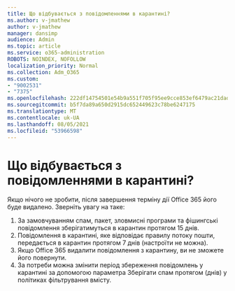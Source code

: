 ```yaml
---
title: Що відбувається з повідомленнями в карантині?
ms.author: v-jmathew
author: v-jmathew
manager: dansimp
audience: Admin
ms.topic: article
ms.service: o365-administration
ROBOTS: NOINDEX, NOFOLLOW
localization_priority: Normal
ms.collection: Adm_O365
ms.custom:
- "9002531"
- "7375"
ms.openlocfilehash: 222df14754501e54b9a551f705f95ee9cce853ef6479ac21dad4b01bdc5a96f8
ms.sourcegitcommit: b5f7da89a650d2915dc652449623c78be6247175
ms.translationtype: MT
ms.contentlocale: uk-UA
ms.lasthandoff: 08/05/2021
ms.locfileid: "53966598"
---
```

# <a name="what-happens-to-quarantined-messages"></a>Що відбувається з повідомленнями в карантині?

Якщо нічого не зробити, після завершення терміну дії Office 365 його буде видалено. Зверніть увагу на таке:

1. За замовчуванням спам, пакет, зловмисні програми та фішингські повідомлення зберігатимуться в карантин протягом 15 днів.
2. Повідомлення в карантині, яке відповідає правилу потоку пошти, передається в карантин протягом 7 днів (настроїти не можна).
3. Якщо Office 365 видалити повідомлення з карантину, ви не зможете його повернути.
4. За потреби можна змінити період збереження повідомлень у карантині за допомогою параметра Зберігати спам протягом (днів) у політиках фільтрування вмісту.
